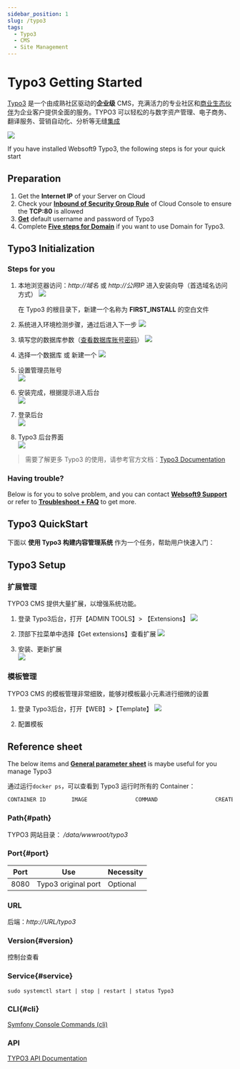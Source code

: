 ```yaml
---
sidebar_position: 1
slug: /typo3
tags:
  - Typo3
  - CMS
  - Site Management
---
```


# Typo3 Getting Started

[Typo3](https://typo3.org/) 是一个由成熟社区驱动的**企业级** CMS，充满活力的专业社区和[商业生态伙伴](https://typo3.com/partners/professional-service-listing)为企业客户提供全面的服务。TYPO3 可以轻松的与数字资产管理、电子商务、翻译服务、营销自动化、分析等无缝[集成](https://typo3.com/partners/technology-partners)

![](https://libs.websoft9.com/Websoft9/DocsPicture/zh/typo3-gui-websoft9.png)

If you have installed Websoft9 Typo3, the following steps is for your quick start

## Preparation

1. Get the **Internet IP** of your Server on Cloud
2. Check your **[Inbound of Security Group Rule](./administrator/firewall#security)** of Cloud Console to ensure the **TCP:80** is allowed
3. **[Get](./user/credentials)** default username and password of Typo3
4. Complete **[Five steps for Domain](./administrator/domain_step)** if you want to use Domain for Typo3.
 
## Typo3 Initialization

### Steps for you

1. 本地浏览器访问：*http://域名* 或 *http://公网IP* 进入安装向导（首选域名访问方式）
   ![](http://libs.websoft9.com/Websoft9/DocsPicture/en/typo3/typo3-installstart-websoft9.png)

   在 Typo3 的根目录下，新建一个名称为 **FIRST_INSTALL** 的空白文件

2. 系统进入环境检测步骤，通过后进入下一步
   ![](http://libs.websoft9.com/Websoft9/DocsPicture/en/typo3/ty02.png)

3. 填写您的数据库参数（[查看数据库账号密码](./user/credentials)）
   ![](http://libs.websoft9.com/Websoft9/DocsPicture/en/typo3/ty03.png)

4. 选择一个数据库 或 新建一个
   ![](http://libs.websoft9.com/Websoft9/DocsPicture/en/typo3/ty04.png)

5. 设置管理员账号  
   ![](http://libs.websoft9.com/Websoft9/DocsPicture/en/typo3/ty05.png)

6. 安装完成，根据提示进入后台  
   ![](http://libs.websoft9.com/Websoft9/DocsPicture/en/typo3/ty06.png)

7. 登录后台   
   ![](http://libs.websoft9.com/Websoft9/DocsPicture/en/typo3/typo3-login-websoft9.png)

8. Typo3 后台界面  
   ![](http://libs.websoft9.com/Websoft9/DocsPicture/en/typo3/ty08.png)

> 需要了解更多 Typo3 的使用，请参考官方文档：[Typo3 Documentation](https://typo3.org/help/documentation/)

### Having trouble?

Below is for you to solve problem, and you can contact **[Websoft9 Support](./helpdesk)** or refer to **[Troubleshoot + FAQ](./faq#setup)** to get more.  

## Typo3 QuickStart

下面以 **使用 Typo3 构建内容管理系统** 作为一个任务，帮助用户快速入门：

## Typo3 Setup

### 扩展管理

TYPO3 CMS 提供大量扩展，以增强系统功能。

1. 登录 Typo3后台，打开【ADMIN TOOLS】> 【Extensions】
   ![](http://libs.websoft9.com/Websoft9/DocsPicture/en/typo3/typo3-BackendExtensionManager-websoft9.png)

2. 顶部下拉菜单中选择【Get extensions】查看扩展
   ![](http://libs.websoft9.com/Websoft9/DocsPicture/en/typo3/typo3-BackendExtensionManagerInstall-websoft9.png)

3. 安装、更新扩展  
   ![](http://libs.websoft9.com/Websoft9/DocsPicture/en/typo3/typo3-BackendExtensionManagerExtensionVersions-websoft9.png)

### 模板管理

TYPO3 CMS 的模板管理非常细致，能够对模板最小元素进行细微的设置

1. 登录 Typo3后台，打开【WEB】>【Template】
   ![](http://libs.websoft9.com/Websoft9/DocsPicture/en/typo3/typo3-template-websoft9.png)

2. 配置模板

## Reference sheet

The below items and **[General parameter sheet](./administrator/parameter)** is maybe useful for you manage Typo3

通过运行`docker ps`，可以查看到 Typo3 运行时所有的 Container：

```bash
CONTAINER ID        IMAGE               COMMAND                  CREATED             STATUS              PORTS                                NAMES
```
### Path{#path}

TYPO3 网站目录： */data/wwwroot/typo3*

### Port{#port}

| Port | Use                                          | Necessity |
| ------ | --------------------------------------------- | ------ |
| 8080   | Typo3 original port | Optional   |

### URL

后端：*http://URL/typo3*

### Version{#version}

控制台查看

### Service{#service}

```shell
sudo systemctl start | stop | restart | status Typo3
```

### CLI{#cli}

[Symfony Console Commands (cli)](https://docs.typo3.org/m/typo3/reference-coreapi/main/en-us/ApiOverview/CommandControllers/Index.html)

### API

[TYPO3 API Documentation](https://api.typo3.org/)